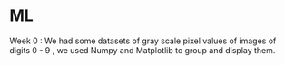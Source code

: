 # ML

Week 0 : We had some datasets of gray scale pixel values of images of digits 0 - 9 , we used Numpy and Matplotlib to group and display them.
